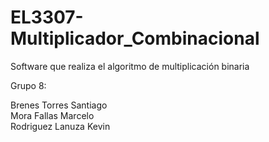 # EL3307-Multiplicador_Combinacional
 Software que realiza el algoritmo de multiplicación binaria

Grupo 8:

Brenes Torres Santiago  
Mora Fallas Marcelo   
Rodriguez Lanuza Kevin 
